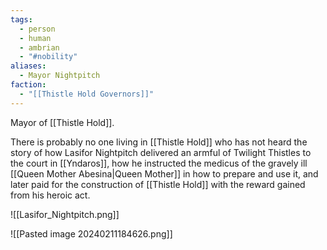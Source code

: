 ```yaml
---
tags:
  - person
  - human
  - ambrian
  - "#nobility"
aliases:
  - Mayor Nightpitch
faction:
  - "[[Thistle Hold Governors]]"
---
```


Mayor of [[Thistle Hold]].

There is probably no one living in [[Thistle Hold]] who has not heard the story of how Lasifor Nightpitch delivered an armful of Twilight Thistles to the court in [[Yndaros]], how he instructed the medicus of the gravely ill [[Queen Mother Abesina|Queen Mother]] in how to prepare and use it, and later paid for the construction of [[Thistle Hold]] with the reward gained from his heroic act.

![[Lasifor_Nightpitch.png]]

![[Pasted image 20240211184626.png]]
